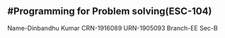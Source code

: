 #Programming for Problem solving(ESC-104)
--------------------
Name-Dinbandhu Kumar
CRN-1916089
URN-1905093
Branch-EE
Sec-B
